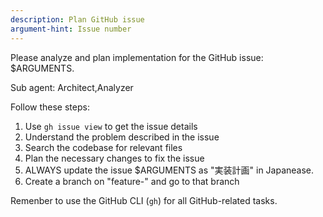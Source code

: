 ```yaml
---
description: Plan GitHub issue
argument-hint: Issue number
---
```


Please analyze and plan implementation for the GitHub issue: $ARGUMENTS.

Sub agent: Architect,Analyzer

Follow these steps:

1. Use `gh issue view` to get the issue details
2. Understand the problem described in the issue
3. Search the codebase for relevant files
4. Plan the necessary changes to fix the issue
5. ALWAYS update the issue $ARGUMENTS as "実装計画" in Japanease.
6. Create a branch on "feature-<issue-number>" and go to that branch

Remenber to use the GitHub CLI (`gh`) for all GitHub-related tasks.